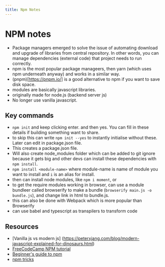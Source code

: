 ```yaml
---
title: Npm Notes
---
```


# NPM notes

- Package managers emerged to solve the issue of automating download and upgrade of libraries from central repository. In other words, you can manage dependencies (external code) that project needs to run correctly.
- npm is the most popular package manageers, then yarn (which uses npm underneath anyway) and works in a similar way.
- (pnpm)[https://pnpm.io/] is a good alternative to npm if you want to save disk space.
- modules are basically javascript libraries.
- originally made for node.js (backend server js)
- No longer use vanilla javascript.

## Key commands

- `npm init` and keep clicking enter. and then yes. You can fill in these details if building something want to share.
- to skip this can write `npm init --yes` to instantly initialise without these. Later can edit in package.json file.
- This creates a package.json file.
- Will also create node_modules folder which can be added to git ignore because it gets big and other devs can install these dependencies with `npm install`.
- `npm install <module-name>` where module-name is name of module you want to install and `i` is an alias for install.
- then can install node modules, like `npm i moment`, or
- to get the require modules working in browser, can use a module bundleer called browserify to make a bundle (`browserify main.js -o bundle.js`), and change link in html to bundle.js.
- this can also be done with Webpack which is more popular than Browserify
- can use babel and typescript as transpilers to transform code

## Resources

- [Vanilla js vs modern js] (https://peterxjang.com/blog/modern-javascript-explained-for-dinosaurs.html)
- [FreeCodeCamp NPM tutorial](https://www.youtube.com/watch?v=2V1UUhBJ62Y)
- [Beginner's guide to npm](https://nodesource.com/blog/an-absolute-beginners-guide-to-using-npm/)
- [npm tricks](https://nodesource.com/blog/eleven-npm-tricks-that-will-knock-your-wombat-socks-off)
